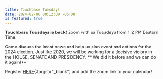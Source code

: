 ```yaml
---
title: Touchbase Tuesday!
date: 2024-02-06 00:12:00 -05:00
is featured: true
---
```


**Touchbase Tuesdays is back!** Zoom with us Tuesdays from 1-2 PM Eastern Time.
 
Come discuss the latest news and help us plan event and actions for the 2024 election.  Just like 2020, we will be working for a decisive victory in the HOUSE, SENATE AND PRESIDENCY. ** We did it before and we can do it again!**
 
Register [HERE](https://www.mobilize.us/indivisibleacton-area/event/586133/?link_id=23&can_id=2367f63e076c12dadb092e1de7ba101c&source=email-have-fun-share-your-values-strengthen-democracy&email_referrer=email_2195113&email_subject=__ma-advocacy-and-2024-federal-strategy__){:target="_blank"} and add the zoom link to your calendar!
